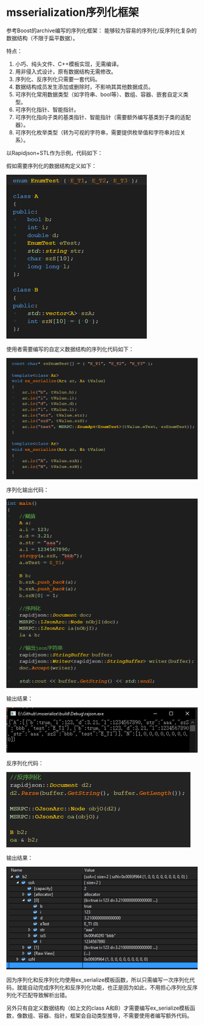# msserialization序列化框架

参考Boost的archive编写的序列化框架：
能够较为容易的序列化/反序列化复杂的数据结构（不限于扁平数据）。

特点：
1. 小巧、纯头文件、C++模板实现，无需编译。
2. 用非侵入式设计，原有数据结构无需修改。
3. 序列化、反序列化只需要一套代码。
4. 数据结构成员发生添加或删除时，不影响其其他数据成员。
5. 可序列化常用数据类型（如字符串、bool等）、数组、容器、嵌套自定义类型。
6. 可序列化指针、智能指针。
7. 可序列化指向子类的基类指针、智能指针（需要额外编写基类到子类的适配器）。
8. 可序列化枚举类型（转为可视的字符串，需要提供枚举值和字符串对应关系）。

以Rapidjson+STL作为示例，代码如下：

假如需要序列化的数据结构定义如下：

![类定义](https://github.com/leoxiaofei/msserialization/blob/master/.github/doc/img/classdefinition.png)

使用者需要编写的自定义数据结构的序列化代码如下：

![序列化定义](https://github.com/leoxiaofei/msserialization/blob/master/.github/doc/img/serializedefinition.png)

序列化输出代码：

![使用方法1](https://github.com/leoxiaofei/msserialization/blob/master/.github/doc/img/use1.png)

输出结果：

![输出结果1](https://github.com/leoxiaofei/msserialization/blob/master/.github/doc/img/result1.png)

反序列化代码：

![使用方法2](https://github.com/leoxiaofei/msserialization/blob/master/.github/doc/img/use2.png)

输出结果：

![输出结果2](https://github.com/leoxiaofei/msserialization/blob/master/.github/doc/img/result2.png)

因为序列化和反序列化均使用ex_serialize模板函数，所以只需编写一次序列化代码，就能自动完成序列化和反序列化功能，也正是因为如此，不用担心序列化反序列化不匹配导致解析出错。

另外只有自定义数据结构（如上文的class A和B）才需要编写ex_serialize模板函数，像数组、容器、指针，框架会自动类型推导，不需要使用者编写额外代码。
